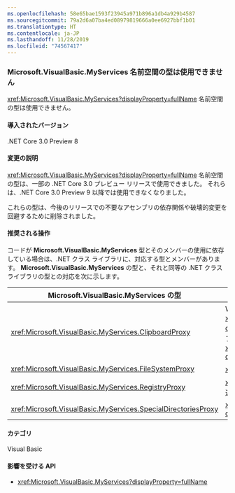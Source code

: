 ```yaml
---
ms.openlocfilehash: 58e65bae1593f23945a971b896a1db4a929b4587
ms.sourcegitcommit: 79a2d6a07ba4ed08979819666a0ee6927bbf1b01
ms.translationtype: HT
ms.contentlocale: ja-JP
ms.lasthandoff: 11/28/2019
ms.locfileid: "74567417"
---
```

### <a name="types-in-microsoftvisualbasicmyservices-namespace-not-available"></a>Microsoft.VisualBasic.MyServices 名前空間の型は使用できません

<xref:Microsoft.VisualBasic.MyServices?displayProperty=fullName> 名前空間の型は使用できません。

#### <a name="version-introduced"></a>導入されたバージョン

.NET Core 3.0 Preview 8

#### <a name="change-description"></a>変更の説明

<xref:Microsoft.VisualBasic.MyServices?displayProperty=fullName> 名前空間の型は、一部の .NET Core 3.0 プレビュー リリースで使用できました。 それらは、.NET Core 3.0 Preview 9 以降では使用できなくなりました。

これらの型は、今後のリリースでの不要なアセンブリの依存関係や破壊的変更を回避するために削除されました。

#### <a name="recommended-action"></a>推奨される操作

コードが **Microsoft.VisualBasic.MyServices** 型とそのメンバーの使用に依存している場合は、.NET クラス ライブラリに、対応する型とメンバーがあります。 **Microsoft.VisualBasic.MyServices** の型と、それと同等の .NET クラス ライブラリの型との対応を次に示します。

|Microsoft.VisualBasic.MyServices の型|.NET クラス ライブラリの型|
|--|--|
|<xref:Microsoft.VisualBasic.MyServices.ClipboardProxy>|WPF アプリケーションの場合は <xref:System.Windows.Clipboard?displayProperty=nameWithType>、Windows フォーム アプリケーションの場合は <xref:System.Windows.Forms.Clipboard?displayProperty=nameWithType>|
|<xref:Microsoft.VisualBasic.MyServices.FileSystemProxy>|<xref:System.IO> 名前空間の型|
|<xref:Microsoft.VisualBasic.MyServices.RegistryProxy>|<xref:Microsoft.Win32> 名前空間のレジストリ関連の型|
|<xref:Microsoft.VisualBasic.MyServices.SpecialDirectoriesProxy>|<xref:System.Environment.GetFolderPath%2A?displayProperty=nameWithType>|

#### <a name="category"></a>カテゴリ

Visual Basic

#### <a name="affected-apis"></a>影響を受ける API

- <xref:Microsoft.VisualBasic.MyServices?displayProperty=fullName>

<!--

### Affected APIs

- `N:Microsoft.VisualBasic.MyServices`

-- >

